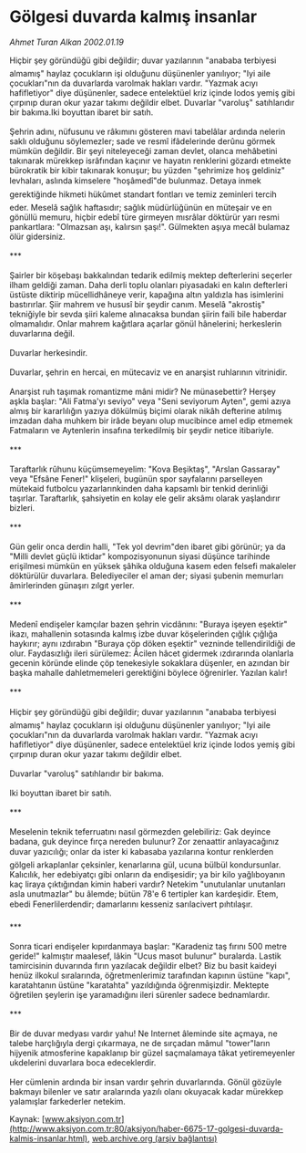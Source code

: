 # Gölgesi duvarda kalmış insanlar

*Ahmet Turan Alkan 2002.01.19*

<div class="pNewsDetailMainContent" itemprop="articleBody">
 Hiçbir şey göründüğü gibi değildir; duvar yazılarının "anababa terbiyesi almamış" haylaz çocukların işi olduğunu düşünenler yanılıyor; "Iyi aile çocukları"nın da duvarlarda varolmak hakları vardır. "Yazmak acıyı hafifletiyor" diye düşünenler, sadece entelektüel kriz içinde lodos yemiş gibi çırpınıp duran okur yazar takımı değildir elbet. Duvarlar "varoluş" satıhlarıdır bir bakıma.Iki boyuttan ibaret bir satıh.
 <br/>
 <br/>
 Şehrin adını, nüfusunu ve râkımını gösteren mavi tabelâlar ardında nelerin saklı olduğunu söylemezler; sade ve resmî ifâdelerinde derûnu görmek mümkün değildir. Bir şeyi niteleyeceği zaman devlet, olanca mehâbetini takınarak mürekkep isrâfından kaçınır ve hayatın renklerini gözardı etmekte bürokratik bir kibir takınarak konuşur; bu yüzden "şehrimize hoş geldiniz"  levhaları, aslında kimselere "hoşâmedî"de bulunmaz. Detaya inmek gerektiğinde hikmeti hükûmet standart fontları ve temiz zeminleri tercih eder. Meselâ sağlık haftasıdır; sağlık müdürlüğünün en müteşair ve en gönüllü memuru, hiçbir edebî türe girmeyen mısrâlar döktürür yarı resmi pankartlara: "Olmazsan aşı, kalırsın şaşı!". Gülmekten aşıya mecâl bulamaz ölür gidersiniz.
 <br/>
 <br/>
 ***
 <br/>
 <br/>
 Şairler bir köşebaşı bakkalından tedarik edilmiş mektep defterlerini seçerler ilham geldiği zaman. Daha derli toplu olanları piyasadaki en kalın defterleri üstüste diktirip mücellidhâneye verir, kapağına altın yaldızla has isimlerini bastırırlar. Şiir mahrem ve hususî bir şeydir canım. Meselâ "akrostiş" tekniğiyle bir sevda şiiri kaleme alınacaksa bundan şiirin faili bile haberdar olmamalıdır. Onlar mahrem kağıtlara açarlar gönül hânelerini; herkeslerin duvarlarına değil.
 <br/>
 <br/>
 Duvarlar herkesindir.
 <br/>
 <br/>
 Duvarlar, şehrin en hercai, en mütecaviz ve en anarşist ruhlarının vitrinidir.
 <br/>
 <br/>
 Anarşist ruh taşımak romantizme mâni midir? Ne münasebettir? Herşey aşkla başlar: "Ali Fatma'yı seviyo" veya "Seni seviyorum Ayten", gemi azıya almış bir kararlılığın yazıya dökülmüş biçimi olarak nikâh defterine atılmış imzadan daha muhkem bir irâde beyanı olup mucibince amel edip etmemek Fatmaların ve Aytenlerin insafına terkedilmiş bir şeydir netice itibariyle.
 <br/>
 <br/>
 ***
 <br/>
 <br/>
 Taraftarlık rûhunu küçümsemeyelim: "Kova Beşiktaş", "Arslan Gassaray" veya "Efsâne Fener!" klişeleri, bugünün spor sayfalarını parselleyen mütekaid futbolcu yazarlarınkinden daha kapsamlı bir tenkid derinliği taşırlar. Taraftarlık, şahsiyetin en kolay ele gelir aksâmı olarak yaşlandırır bizleri.
 <br/>
 <br/>
 ***
 <br/>
 <br/>
 Gün gelir onca derdin halli, "Tek yol devrim"den ibaret gibi görünür; ya da "Milli devlet güçlü iktidar" kompozisyonunun siyasi düşünce tarihinde erişilmesi mümkün en yüksek şâhika olduğuna kasem eden felsefi makaleler döktürülür duvarlara. Belediyeciler el aman der; siyasi şubenin memurları âmirlerinden günaşırı zılgıt yerler.
 <br/>
 <br/>
 ***
 <br/>
 <br/>
 Medenî endişeler kamçılar bazen şehrin vicdânını: "Buraya işeyen eşektir" ikazı, mahallenin sotasında kalmış izbe duvar köşelerinden çığlık çığlığa haykırır; aynı ızdırabın "Buraya çöp döken eşektir" vezninde tellendirildiği de olur. Faydasızlığı ileri sürülemez: Âcilen hâcet gidermek ızdırarında olanlarla gecenin köründe elinde çöp tenekesiyle sokaklara düşenler, en azından bir başka mahalle dahletmemeleri gerektiğini böylece öğrenirler. Yazılan kalır!
 <br/>
 <br/>
 ***
 <br/>
 <br/>
 Hiçbir şey göründüğü gibi değildir; duvar yazılarının "anababa terbiyesi almamış" haylaz çocukların işi olduğunu düşünenler yanılıyor; "Iyi aile çocukları"nın da duvarlarda varolmak hakları vardır. "Yazmak acıyı hafifletiyor" diye düşünenler, sadece entelektüel kriz içinde lodos yemiş gibi çırpınıp duran okur yazar takımı değildir elbet.
 <br/>
 <br/>
 Duvarlar "varoluş" satıhlarıdır bir bakıma.
 <br/>
 <br/>
 Iki boyuttan ibaret bir satıh.
 <br/>
 <br/>
 ***
 <br/>
 <br/>
 Meselenin teknik teferruatını nasıl görmezden gelebiliriz: Gak deyince badana, guk deyince fırça nereden bulunur?  Zor zenaattir anlayacağınız duvar yazıcılığı; onlar da ister ki kabasaba yazılarına kontur renklerden gölgeli arkaplanlar çeksinler, kenarlarına gül, ucuna bülbül kondursunlar. Kalıcılık, her edebiyatçı gibi onların da endişesidir; ya bir kilo yağlıboyanın kaç liraya çıktığından kimin haberi vardır? Netekim "unutulanlar unutanları asla unutmazlar" bu âlemde; bütün 78'e 6 tertipler kan kardeşidir. Etem, ebedi Fenerlilerdendir; damarlarını kesseniz sarılacivert pıhtılaşır.
 <br/>
 <br/>
 ***
 <br/>
 <br/>
 Sonra ticari endişeler kıpırdanmaya başlar: "Karadeniz taş fırını 500 metre geride!" kalmıştır maalesef, lâkin "Ucus masot bulunur" buralarda. Lastik tamircisinin duvarında fırın yazılacak değildir elbet? Biz bu basit kaideyi henüz ilkokul sıralarında, öğretmenlerimiz tarafından kapının üstüne "kapı", karatahtanın üstüne "karatahta" yazıldığında öğrenmişizdir. Mektepte öğretilen şeylerin işe yaramadığını ileri sürenler sadece bednamlardır.
 <br/>
 <br/>
 ***
 <br/>
 <br/>
 Bir de duvar medyası vardır yahu! Ne Internet âleminde site açmaya, ne talebe harçlığıyla dergi çıkarmaya, ne de sırçadan mâmul "tower"ların hijyenik atmosferine kapaklanıp bir güzel saçmalamaya tâkat yetiremeyenler ukdelerini duvarlara boca edeceklerdir.
 <br/>
 <br/>
 Her cümlenin ardında bir insan vardır şehrin duvarlarında. Gönül gözüyle bakmayı bilenler ve satır aralarında yazılı olanı okuyacak kadar mürekkep yalamışlar farkederler netekim.
 <br/>
</div>


Kaynak: [www.aksiyon.com.tr](http://www.aksiyon.com.tr:80/aksiyon/haber-6675-17-golgesi-duvarda-kalmis-insanlar.html), [web.archive.org (arşiv bağlantısı)](http://web.archive.org/web/20150103075844/http://www.aksiyon.com.tr:80/aksiyon/haber-6675-17-golgesi-duvarda-kalmis-insanlar.html)
